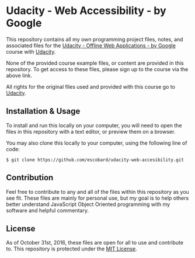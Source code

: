 # Udacity - Web Accessibility - by Google
This repository contains all my own programming project files, notes, and associated files for the [Udacity - Offline Web Applications - by Google](https://www.udacity.com/course/web-accessibility--ud891) course with [Udacity](https://www.udacity.com/). 

None of the provided course example files, or content are provided in this repository. To get access to these files, please sign up to the course via the above link.

All rights for the original files used and provided with this course go to 
[Udacity](https://www.udacity.com/).  
## Installation & Usage
To install and run this locally on your computer, you will need to open the files in this repository with a text editor, or preview them on a browser.

You may also clone this locally to your computer, using the following line of code:
```
$ git clone https://github.com/escobard/udacity-web-accesibility.git
```
## Contribution
Feel free to contribute to any and all of the files within this repository as you see fit. These files are mainly for personal use, but my goal is to help others better understand JavaScript Object Oriented programming with my software and helpful commentary.
## License
As of October 31st, 2016, these files are open for all to use and contribute to. This repository is protected under the [MIT License](http://choosealicense.com/licenses/mit/).